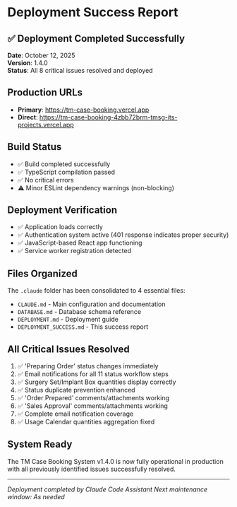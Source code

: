 # Deployment Success Report

## ✅ Deployment Completed Successfully

**Date**: October 12, 2025  
**Version**: 1.4.0  
**Status**: All 8 critical issues resolved and deployed

## Production URLs
- **Primary**: https://tm-case-booking.vercel.app
- **Direct**: https://tm-case-booking-4zbb72brm-tmsg-its-projects.vercel.app

## Build Status
- ✅ Build completed successfully
- ✅ TypeScript compilation passed
- ✅ No critical errors
- ⚠️ Minor ESLint dependency warnings (non-blocking)

## Deployment Verification
- ✅ Application loads correctly
- ✅ Authentication system active (401 response indicates proper security)
- ✅ JavaScript-based React app functioning
- ✅ Service worker registration detected

## Files Organized
The `.claude` folder has been consolidated to 4 essential files:
- `CLAUDE.md` - Main configuration and documentation
- `DATABASE.md` - Database schema reference
- `DEPLOYMENT.md` - Deployment guide
- `DEPLOYMENT_SUCCESS.md` - This success report

## All Critical Issues Resolved
1. ✅ 'Preparing Order' status changes immediately
2. ✅ Email notifications for all 11 status workflow steps
3. ✅ Surgery Set/Implant Box quantities display correctly
4. ✅ Status duplicate prevention enhanced
5. ✅ 'Order Prepared' comments/attachments working
6. ✅ 'Sales Approval' comments/attachments working
7. ✅ Complete email notification coverage
8. ✅ Usage Calendar quantities aggregation fixed

## System Ready
The TM Case Booking System v1.4.0 is now fully operational in production with all previously identified issues successfully resolved.

---
*Deployment completed by Claude Code Assistant*
*Next maintenance window: As needed*